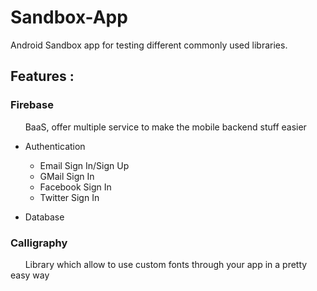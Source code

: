 # Sandbox-App

Android Sandbox app for testing different commonly used libraries.

## Features : 

### Firebase
&nbsp;&nbsp;&nbsp;&nbsp;&nbsp;&nbsp;BaaS, offer multiple service to make the mobile backend stuff easier
  
  - Authentication 
  
    * Email Sign In/Sign Up 
    * GMail Sign In 
    * Facebook Sign In 
    * Twitter Sign In
    
  - Database
  
### Calligraphy
&nbsp;&nbsp;&nbsp;&nbsp;&nbsp;&nbsp;Library which allow to use custom fonts through your app in a pretty easy way

